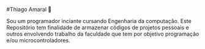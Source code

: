 #Thiago Amaral :pizza:

Sou um programador inciante cursando Engenharia da computação. Este Repositório tem finalidade de armazenar códigos de projetos pessoais e outros envolvendo
trabalho da faculdade que tem por objetivo programação e/ou microcontroladores.
